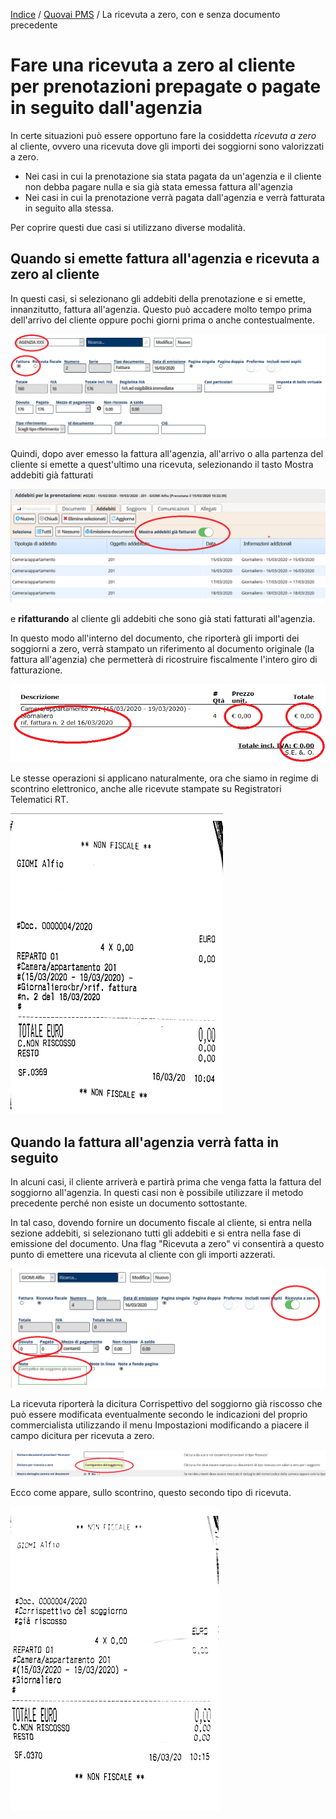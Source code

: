 [Indice](index.html) / [Quovai PMS](quovai-pms-it.md) / La ricevuta a zero, con e senza documento precedente

# Fare una ricevuta a zero al cliente per prenotazioni prepagate o pagate in seguito dall'agenzia

In certe situazioni può essere opportuno fare la cosiddetta *ricevuta a zero* al cliente, ovvero una ricevuta dove gli importi dei soggiorni sono valorizzati a zero.

- Nei casi in cui la prenotazione sia stata pagata da un'agenzia e il cliente non debba pagare nulla e sia già stata emessa fattura all'agenzia
- Nei casi in cui la prenotazione verrà pagata dall'agenzia e verrà fatturata in seguito alla stessa.

Per coprire questi due casi si utilizzano diverse modalità.

## Quando si emette fattura all'agenzia e ricevuta a zero al cliente

In questi casi, si selezionano gli addebiti della prenotazione e si emette, innanzitutto, fattura all'agenzia. Questo può accadere molto tempo prima dell'arrivo del cliente oppure pochi giorni prima o anche contestualmente. 

![image-20200316095949550](images/image-20200316095949550.png)

Quindi, dopo aver emesso la fattura all'agenzia, all'arrivo o alla partenza del cliente si emette a quest'ultimo una ricevuta, selezionando il tasto Mostra addebiti già fatturati

![image-20200316100042495](images/image-20200316100042495.png)

e **rifatturando** al cliente gli addebiti che sono già stati fatturati all'agenzia. 

In questo modo all'interno del documento, che riporterà gli importi dei soggiorni a zero, verrà stampato un riferimento al documento originale (la fattura all'agenzia) che permetterà di ricostruire fiscalmente l'intero giro di fatturazione.

![image-20200316100135930](images/image-20200316100135930.png)

Le stesse operazioni si applicano naturalmente, ora che siamo in regime di scontrino elettronico, anche alle ricevute stampate su Registratori Telematici RT.

![image-20200316101436510](images/image-20200316101436510.png)

## Quando la fattura all'agenzia verrà fatta in seguito

In alcuni casi, il cliente arriverà e partirà prima che venga fatta la fattura del soggiorno all'agenzia. In questi casi non è possibile utilizzare il metodo precedente perché non esiste un documento sottostante.

In tal caso, dovendo fornire un documento fiscale al cliente, si entra nella sezione addebiti, si selezionano tutti gli addebiti e si entra nella fase di emissione del documento. Una flag "Ricevuta a zero" vi consentirà a questo punto di emettere una ricevuta al cliente con gli importi azzerati.

![image-20200316100936411](images/image-20200316100936411.png)

La ricevuta riporterà la dicitura Corrispettivo del soggiorno già riscosso che può essere modificata eventualmente secondo le indicazioni del proprio commercialista utilizzando il menu Impostazioni modificando a piacere il campo dicitura per ricevuta a zero.

![image-20200316101109820](images/image-20200316101109820.png)

Ecco come appare, sullo scontrino, questo secondo tipo di ricevuta.

![image-20200316101749701](images/image-20200316101749701.png)
